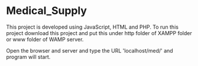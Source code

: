 # Medical_Supply

This project is developed using JavaScript, HTML and PHP.
To run this project download this project and put this under http folder of XAMPP folder or www folder of WAMP server.

Open the browser and server and type the URL 'localhost/med/' and program will start.
